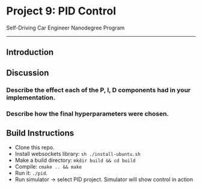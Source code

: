 # Project 9: PID Control
Self-Driving Car Engineer Nanodegree Program

---
## Introduction

## Discussion
### Describe the effect each of the P, I, D components had in your implementation.

### Describe how the final hyperparameters were chosen.

## Build Instructions

- Clone this repo.
- Install websockets library: `sh ./install-ubuntu.sh`
- Make a build directory: `mkdir build && cd build`
- Compile: `cmake .. && make`
- Run it: `./pid`.
- Run simulator -> select PID project. Simulator will show control in action

